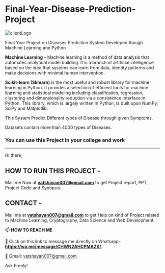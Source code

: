 # Final-Year-Disease-Prediction-Project

![clientLogo](https://user-images.githubusercontent.com/28294942/107939194-67b67180-6fac-11eb-8543-8024509dd03e.png)


Final Year Project on Diseases Prediction System Developed though Machine Learning and Python

**Machine Learning** - Machine learning is a method of data analysis that automates analytical model building. It is a branch of artificial intelligence based on the idea that systems can learn from data, identify patterns and make decisions with minimal human intervention.

**Scikit-learn (Sklearn)** is the most useful and robust library for machine learning in Python. It provides a selection of efficient tools for machine learning and statistical modeling including classification, regression, clustering and dimensionality reduction via a consistence interface in Python. This library, which is largely written in Python, is built upon NumPy, SciPy and Matplotlib.

This System Predict Different types of Disease through given Symptoms. 

Datasets contain more than 4000 types of Diseases. 

### You can use this Project in your college and work

******************************************************************************************************************************************************************
Hi there, 

## HOW TO RUN THIS PROJECT -
Mail me Now at **vatshayan007@gmail.com** to get Project report, PPT, Project Code and Synopsis.

## CONTACT -
Mail me at **vatshayan007@gmail.com** to get Help on kind of Project related to Machine Learning, Cryptography, Data Science and Web Development. 

📫 **HOW TO REACH ME**

💬 Click on this link to message me directly on Whatsapp- **https://wa.me/message/CHWN2AHCPMAZK1**

💬 Gmail: vatshayan007@gmail.com

Ask Freely!
